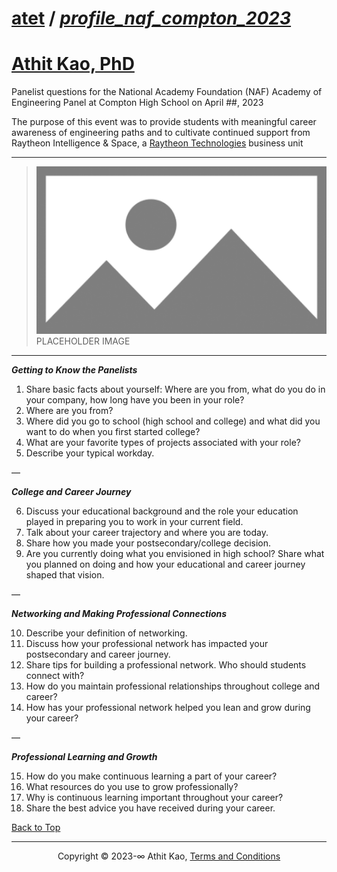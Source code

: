 # [atet](https://github.com/atet) / [**_profile_naf_compton_2023_**](https://github.com/atet/profile_naf_compton_2023/blob/main/README.md#atet--profile_naf_compton_2023)

# [Athit Kao, PhD](https://www.athitkao.com)

Panelist questions for the National Academy Foundation (NAF) Academy of Engineering Panel at Compton High School on April ##, 2023

The purpose of this event was to provide students with meaningful career awareness of engineering paths and to cultivate continued support from Raytheon Intelligence & Space, a [Raytheon Technologies](https://www.rtx.com/news/2022/08/24/building-the-stem-talent-pipeline-our-partnership-with-naf) business unit

--------------------------------------------------------------------------------------------------

> [![.img/placeholder.png](.img/placeholder.png)](#nolink)
> PLACEHOLDER IMAGE

--------------------------------------------------------------------------------------------------

***Getting to Know the Panelists***

1. Share basic facts about yourself: Where are you from, what do you do in your company, how long have you been in your role?
2. Where are you from?
3. Where did you go to school (high school and college) and what did you want to do when you first started college?
4. What are your favorite types of projects associated with your role?
5. Describe your typical workday.

—

***College and Career Journey***

6. Discuss your educational background and the role your education played in preparing you to work in your current field.
7. Talk about your career trajectory and where you are today.
8. Share how you made your postsecondary/college decision.
9. Are you currently doing what you envisioned in high school? Share what you planned on doing and how your educational and career journey shaped that vision.

—

***Networking and Making Professional Connections***

10. Describe your definition of networking.
11. Discuss how your professional network has impacted your postsecondary and career journey.
12. Share tips for building a professional network. Who should students connect with?
13. How do you maintain professional relationships throughout college and career?
14. How has your professional network helped you lean and grow during your career?

—

***Professional Learning and Growth***

15. How do you make continuous learning a part of your career?
16. What resources do you use to grow professionally?
17. Why is continuous learning important throughout your career?
18. Share the best advice you have received during your career.

[Back to Top](#table-of-contents)

--------------------------------------------------------------------------------------------------

<p align="center">Copyright © 2023-∞ Athit Kao, <a href="http://www.athitkao.com/tos.html" target="_blank">Terms and Conditions</a></p>